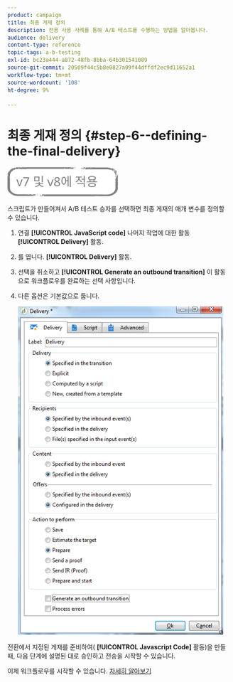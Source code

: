 ```yaml
---
product: campaign
title: 최종 게재 정의
description: 전용 사용 사례를 통해 A/B 테스트를 수행하는 방법을 알아봅니다.
audience: delivery
content-type: reference
topic-tags: a-b-testing
exl-id: bc23a444-a872-48fb-8bba-64b301541089
source-git-commit: 20509f44c5b8e0827a09f44dffdf2ec9d11652a1
workflow-type: tm+mt
source-wordcount: '108'
ht-degree: 9%

---
```


# 최종 게재 정의 {#step-6--defining-the-final-delivery}

![](../../assets/common.svg)

스크립트가 만들어져서 A/B 테스트 승자를 선택하면 최종 게재의 매개 변수를 정의할 수 있습니다.

1. 연결 **[!UICONTROL JavaScript code]** 나머지 작업에 대한 활동 **[!UICONTROL Delivery]** 활동.
1. 를 엽니다. **[!UICONTROL Delivery]** 활동.
1. 선택을 취소하고 **[!UICONTROL Generate an outbound transition]** 이 활동으로 워크플로우를 완료하는 선택 사항입니다.
1. 다른 옵션은 기본값으로 둡니다.

   ![](assets/ab_test_final_delivery.png)

전환에서 지정된 게재를 준비하여( **[!UICONTROL Javascript Code]** 활동)을 만들 때, 다음 단계에 설명된 대로 승인하고 전송을 시작할 수 있습니다.

이제 워크플로우를 시작할 수 있습니다. [자세히 알아보기](a-b-testing-uc-start-workflow.md)
